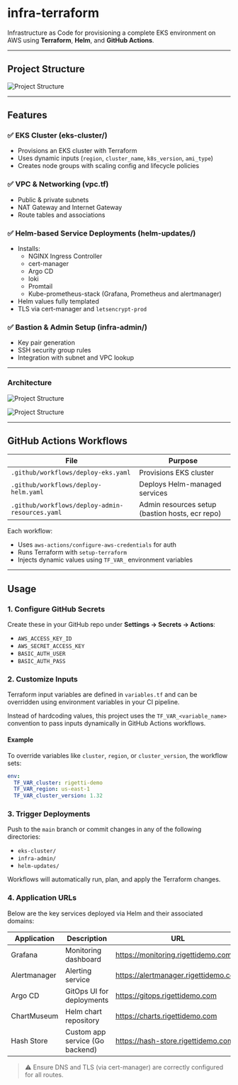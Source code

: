 # infra-terraform

Infrastructure as Code for provisioning a complete EKS environment on AWS using **Terraform**, **Helm**, and **GitHub Actions**.

---

## Project Structure

![Project Structure](images/Pic3.png)


---

## Features

### ✅ EKS Cluster (eks-cluster/)
- Provisions an EKS cluster with Terraform
- Uses dynamic inputs (`region`, `cluster_name`, `k8s_version`, `ami_type`)
- Creates node groups with scaling config and lifecycle policies

### ✅ VPC & Networking (vpc.tf)
- Public & private subnets
- NAT Gateway and Internet Gateway
- Route tables and associations

### ✅ Helm-based Service Deployments (helm-updates/)
- Installs:
  - NGINX Ingress Controller
  - cert-manager
  - Argo CD
  - loki
  - Promtail
  - Kube-prometheus-stack (Grafana, Prometheus and alertmanager)
- Helm values fully templated
- TLS via cert-manager and `letsencrypt-prod`

### ✅ Bastion & Admin Setup (infra-admin/)
- Key pair generation
- SSH security group rules
- Integration with subnet and VPC lookup

---


### Architecture

![Project Structure](images/Pic1.png)

![Project Structure](images/Pic2.png)


---

## GitHub Actions Workflows

| File                            | Purpose                        |
|---------------------------------|--------------------------------|
| `.github/workflows/deploy-eks.yaml`     | Provisions EKS cluster         |
| `.github/workflows/deploy-helm.yaml`    | Deploys Helm-managed services |
| `.github/workflows/deploy-admin-resources.yaml` | Admin resources setup (bastion hosts, ecr repo) |

Each workflow:
- Uses `aws-actions/configure-aws-credentials` for auth
- Runs Terraform with `setup-terraform`
- Injects dynamic values using `TF_VAR_` environment variables

---

## Usage

### 1. Configure GitHub Secrets

Create these in your GitHub repo under **Settings → Secrets → Actions**:

- `AWS_ACCESS_KEY_ID`
- `AWS_SECRET_ACCESS_KEY`
- `BASIC_AUTH_USER`
- `BASIC_AUTH_PASS`



### 2. Customize Inputs

Terraform input variables are defined in `variables.tf` and can be overridden using environment variables in your CI pipeline.

Instead of hardcoding values, this project uses the `TF_VAR_<variable_name>` convention to pass inputs dynamically in GitHub Actions workflows.

#### Example

To override variables like `cluster`, `region`, or `cluster_version`, the workflow sets:

```yaml
env:
  TF_VAR_cluster: rigetti-demo
  TF_VAR_region: us-east-1
  TF_VAR_cluster_version: 1.32
```



### 3. Trigger Deployments

Push to the `main` branch or commit changes in any of the following directories:

- `eks-cluster/`
- `infra-admin/`
- `helm-updates/`

Workflows will automatically run, plan, and apply the Terraform changes.


### 4. Application URLs

Below are the key services deployed via Helm and their associated domains:

| Application      | Description                      | URL                             |
|------------------|----------------------------------|----------------------------------|
| Grafana          | Monitoring dashboard             | https://monitoring.rigettidemo.com |
| Alertmanager     | Alerting service                 | https://alertmanager.rigettidemo.com |
| Argo CD          | GitOps UI for deployments        | https://gitops.rigettidemo.com |
| ChartMuseum      | Helm chart repository            | https://charts.rigettidemo.com |
| Hash Store       | Custom app service (Go backend)  | https://hash-store.rigettidemo.com |

> ⚠️ Ensure DNS and TLS (via cert-manager) are correctly configured for all routes.



